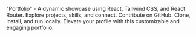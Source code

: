 "Portfolio" - A dynamic showcase using React, Tailwind CSS, and React Router. Explore projects, skills, and connect. Contribute on GitHub. Clone, install, and run locally. Elevate your profile with this customizable and engaging portfolio.